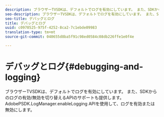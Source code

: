 ```yaml
---
description: ブラウザーTVSDKは、デフォルトでログを有効にしています。 また、SDKからのログの有効/無効を切り替えるAPIのサポートも提供します。 AdobePSDK.LogManager.enableLogging APIを使用して、ログを有効または無効にします。
seo-description: ブラウザーTVSDKは、デフォルトでログを有効にしています。 また、SDKからのログの有効/無効を切り替えるAPIのサポートも提供します。 AdobePSDK.LogManager.enableLogging APIを使用して、ログを有効または無効にします。
seo-title: デバッグとログ
title: デバッグとログ
uuid: c0970525-975f-4252-8ca2-7c1ebde09983
translation-type: tm+mt
source-git-commit: 040655d8ba5f91c98ed0584c08db226ffe1e0f4e

---
```



# デバッグとログ{#debugging-and-logging}

ブラウザーTVSDKは、デフォルトでログを有効にしています。 また、SDKからのログの有効/無効を切り替えるAPIのサポートも提供します。 AdobePSDK.LogManager.enableLogging APIを使用して、ログを有効または無効にします。

